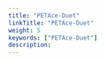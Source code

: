 ```yaml
---
title: "PETAce-Duet"
linkTitle: "PETAce-Duet"
weight: 5
keywords: ["PETAce-Duet"]
description:
---
```



